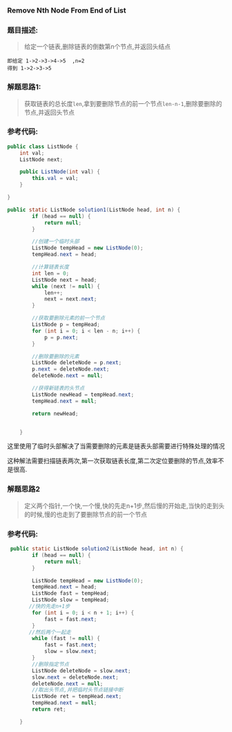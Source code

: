 ### Remove Nth Node From End of List

### 题目描述:

> 给定一个链表,删除链表的倒数第n个节点,并返回头结点

```
即给定 1->2->3->4->5  ,n=2
得到 1->2->3->5
```

### 解题思路1:

>  获取链表的总长度``len``,拿到要删除节点的前一个节点``len-n-1``,删除要删除的节点,并返回头节点

### 参考代码:

```java
public class ListNode {
    int val;
    ListNode next;

    public ListNode(int val) {
        this.val = val;
    }

}

public static ListNode solution1(ListNode head, int n) {
        if (head == null) {
            return null;
        }

        //创建一个临时头部
        ListNode tempHead = new ListNode(0);
        tempHead.next = head;

        //计算链表长度
        int len = 0;
        ListNode next = head;
        while (next != null) {
            len++;
            next = next.next;
        }

        //获取要删除元素的前一个节点
        ListNode p = tempHead;
        for (int i = 0; i < len - n; i++) {
            p = p.next;
        }

        //删除要删除的元素
        ListNode deleteNode = p.next;
        p.next = deleteNode.next;
        deleteNode.next = null;

        //获得新链表的头节点
        ListNode newHead = tempHead.next;
        tempHead.next = null;

        return newHead;


    }

```

这里使用了临时头部解决了当需要删除的元素是链表头部需要进行特殊处理的情况

这种解法需要扫描链表两次,第一次获取链表长度,第二次定位要删除的节点,效率不是很高.

### 解题思路2

> 定义两个指针,一个快,一个慢,快的先走n+1步,然后慢的开始走,当快的走到头的时候,慢的也走到了要删除节点的前一个节点

### 参考代码:

```java
 public static ListNode solution2(ListNode head, int n) {
        if (head == null) {
            return null;
        }

        ListNode tempHead = new ListNode(0);
        tempHead.next = head;
        ListNode fast = tempHead;
        ListNode slow = tempHead;
       //快的先走n+1步
        for (int i = 0; i < n + 1; i++) {
            fast = fast.next;
        }
       //然后两个一起走
        while (fast != null) {
            fast = fast.next;
            slow = slow.next;
        }
        //删除指定节点
        ListNode deleteNode = slow.next;
        slow.next = deleteNode.next;
        deleteNode.next = null;
        //取出头节点,并把临时头节点链接中断
        ListNode ret = tempHead.next;
        tempHead.next = null;
        return ret;

    }
```

